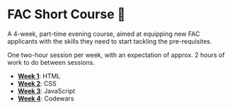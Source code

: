 # FAC Short Course :sunflower:

A 4-week, part-time evening course, aimed at equipping new FAC applicants with the skills they need to start tackling the pre-requisites.

One two-hour session per week, with an expectation of approx. 2 hours of work to do between sessions.

- [**Week 1**](./Week-1): HTML
- [**Week 2**](./Week-2): CSS
- [**Week 3**](./Week-3): JavaScript
- [**Week 4**](./Week-4): Codewars
